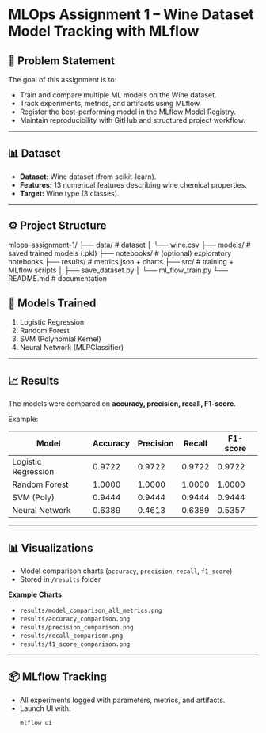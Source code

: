 # MLOps Assignment 1 – Wine Dataset Model Tracking with MLflow

## 📌 Problem Statement
The goal of this assignment is to:
- Train and compare multiple ML models on the Wine dataset.
- Track experiments, metrics, and artifacts using MLflow.
- Register the best-performing model in the MLflow Model Registry.
- Maintain reproducibility with GitHub and structured project workflow.

---

## 📊 Dataset
- **Dataset:** Wine dataset (from scikit-learn).
- **Features:** 13 numerical features describing wine chemical properties.
- **Target:** Wine type (3 classes).

---

## ⚙️ Project Structure
mlops-assignment-1/
├── data/ # dataset
│ └── wine.csv
├── models/ # saved trained models (.pkl)
├── notebooks/ # (optional) exploratory notebooks
├── results/ # metrics.json + charts
├── src/ # training + MLflow scripts
│ ├── save_dataset.py
│ └── ml_flow_train.py
└── README.md # documentation
## 🤖 Models Trained
1. Logistic Regression  
2. Random Forest  
3. SVM (Polynomial Kernel)  
4. Neural Network (MLPClassifier)  

---

## 📈 Results

The models were compared on **accuracy, precision, recall, F1-score**.

Example:

| Model               | Accuracy | Precision | Recall | F1-score |
|----------------------|----------|-----------|--------|----------|
| Logistic Regression | 0.9722   | 0.9722    | 0.9722 | 0.9722   |
| Random Forest       | 1.0000   | 1.0000    | 1.0000 | 1.0000   |
| SVM (Poly)          | 0.9444   | 0.9444    | 0.9444 | 0.9444   |
| Neural Network      | 0.6389   | 0.4613    | 0.6389 | 0.5357   |

---

## 📊 Visualizations

- Model comparison charts (`accuracy`, `precision`, `recall`, `f1_score`)
- Stored in `/results` folder  

**Example Charts:**
- `results/model_comparison_all_metrics.png`  
- `results/accuracy_comparison.png`  
- `results/precision_comparison.png`  
- `results/recall_comparison.png`  
- `results/f1_score_comparison.png`  

---

## 📦 MLflow Tracking
- All experiments logged with parameters, metrics, and artifacts.
- Launch UI with:
  ```bash
  mlflow ui
  
